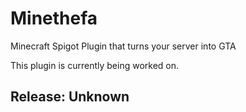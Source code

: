 # Minethefa
Minecraft Spigot Plugin that turns your server into GTA

This plugin is currently being worked on.

## Release: Unknown
